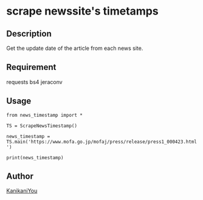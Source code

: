 scrape newssite's timetamps
====

## Description
Get the update date of the article from each news site.

## Requirement
requests
bs4
jeraconv

## Usage
`from news_timestamp import *`

`TS = ScrapeNewsTimestamp()`

`news_timestamp = TS.main('https://www.mofa.go.jp/mofaj/press/release/press1_000423.html')`

`print(news_timestamp)`

## Author

[KanikaniYou](https://github.com/KanikaniYou)
